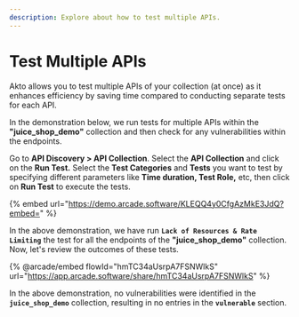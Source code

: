 ```yaml
---
description: Explore about how to test multiple APIs.
---
```


# Test Multiple APIs

Akto allows you to test multiple APIs of your collection (at once) as it enhances efficiency by saving time compared to conducting separate tests for each API.

In the demonstration below, we run tests for multiple APIs within the **"juice\_shop\_demo"** collection and then check for any vulnerabilities within the endpoints.

Go to **API Discovery > API Collection**. Select the **API Collection** and click on the **Run Test.** Select the **Test Categories** and **Tests** you want to test by specifying different parameters like **Time duration, Test Role,** etc, then click on **Run Test** to execute the tests.

{% embed url="https://demo.arcade.software/KLEQQ4y0CfgAzMkE3JdQ?embed=" %}

In the above demonstration, we have run **`Lack of Resources & Rate Limiting`** the test for all the endpoints of the **"juice\_shop\_demo"** collection. Now, let's review the outcomes of these tests.

{% @arcade/embed flowId="hmTC34aUsrpA7FSNWlkS" url="https://app.arcade.software/share/hmTC34aUsrpA7FSNWlkS" %}

In the above demonstration, no vulnerabilities were identified in the **`juice_shop_demo`** collection, resulting in no entries in the **`vulnerable`** section.
